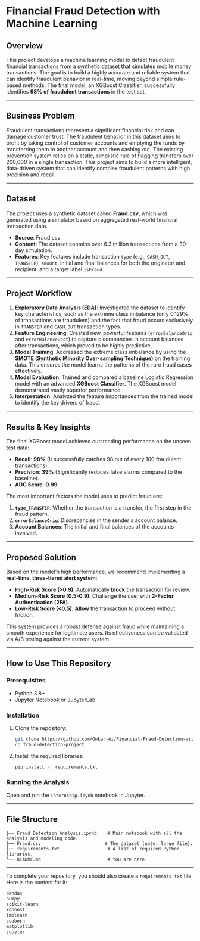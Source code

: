 # Financial Fraud Detection with Machine Learning

## Overview

This project develops a machine learning model to detect fraudulent financial transactions from a synthetic dataset that simulates mobile money transactions. The goal is to build a highly accurate and reliable system that can identify fraudulent behavior in real-time, moving beyond simple rule-based methods. The final model, an XGBoost Classifier, successfully identifies **98% of fraudulent transactions** in the test set.

-----

## Business Problem

Fraudulent transactions represent a significant financial risk and can damage customer trust. The fraudulent behavior in this dataset aims to profit by taking control of customer accounts and emptying the funds by transferring them to another account and then cashing out. The existing prevention system relies on a static, simplistic rule of flagging transfers over 200,000 in a single transaction. This project aims to build a more intelligent, data-driven system that can identify complex fraudulent patterns with high precision and recall.

-----

## Dataset

The project uses a synthetic dataset called **Fraud.csv**, which was generated using a simulator based on aggregated real-world financial transaction data.

  * **Source**: Fraud.csv
  * **Content**: The dataset contains over 6.3 million transactions from a 30-day simulation.
  * **Features**: Key features include transaction `type` (e.g., `CASH_OUT`, `TRANSFER`), `amount`, initial and final balances for both the originator and recipient, and a target label `isFraud`.

-----

## Project Workflow

1.  **Exploratory Data Analysis (EDA)**: Investigated the dataset to identify key characteristics, such as the extreme class imbalance (only 0.129% of transactions are fraudulent) and the fact that fraud occurs exclusively in `TRANSFER` and `CASH_OUT` transaction types.
2.  **Feature Engineering**: Created new, powerful features (`errorBalanceOrig` and `errorBalanceDest`) to capture discrepancies in account balances after transactions, which proved to be highly predictive.
3.  **Model Training**: Addressed the extreme class imbalance by using the **SMOTE (Synthetic Minority Over-sampling Technique)** on the training data. This ensures the model learns the patterns of the rare fraud cases effectively.
4.  **Model Evaluation**: Trained and compared a baseline Logistic Regression model with an advanced **XGBoost Classifier**. The XGBoost model demonstrated vastly superior performance.
5.  **Interpretation**: Analyzed the feature importances from the trained model to identify the key drivers of fraud.

-----

## Results & Key Insights

The final XGBoost model achieved outstanding performance on the unseen test data:

  * **Recall**: **98%** (It successfully catches 98 out of every 100 fraudulent transactions).
  * **Precision**: **39%** (Significantly reduces false alarms compared to the baseline).
  * **AUC Score**: **0.99**

The most important factors the model uses to predict fraud are:

1.  **`type_TRANSFER`**: Whether the transaction is a transfer, the first step in the fraud pattern.
2.  **`errorBalanceOrig`**: Discrepancies in the sender's account balance.
3.  **Account Balances**: The initial and final balances of the accounts involved.

-----

## Proposed Solution

Based on the model's high performance, we recommend implementing a **real-time, three-tiered alert system**:

  * **High-Risk Score (\>0.9)**: Automatically **block** the transaction for review.
  * **Medium-Risk Score (0.5-0.9)**: Challenge the user with **2-Factor Authentication (2FA)**.
  * **Low-Risk Score (\<0.5)**: **Allow** the transaction to proceed without friction.

This system provides a robust defense against fraud while maintaining a smooth experience for legitimate users. Its effectiveness can be validated via A/B testing against the current system.

-----

## How to Use This Repository

### Prerequisites

  * Python 3.8+
  * Jupyter Notebook or JupyterLab

### Installation

1.  Clone the repository:
    ```bash
    git clone https://github.com/Onkar-Ai/Financial-Fraud-Detection-with-Machine-Learning.git
    cd fraud-detection-project
    ```
2.  Install the required libraries:
    ```bash
    pip install -r requirements.txt
    ```

### Running the Analysis

Open and run the `Internship.ipynb` notebook in Jupyter.

-----

## File Structure

```
├── Fraud_Detection_Analysis.ipynb    # Main notebook with all the analysis and modeling code.
├── Fraud.csv                        # The dataset (note: large file).
├── requirements.txt                  # A list of required Python libraries.
└── README.md                         # You are here.
```

-----

To complete your repository, you should also create a `requirements.txt` file. Here is the content for it:

```txt
pandas
numpy
scikit-learn
xgboost
imblearn
seaborn
matplotlib
jupyter
```
